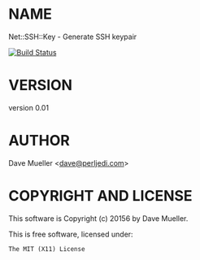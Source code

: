 # NAME

Net::SSH::Key - Generate SSH keypair

[![Build Status](https://travis-ci.org/perljedi/ne-ssh-key.png?branch=master)](https://travis-ci.org/perljedi/ne-ssh-key)

# VERSION

version 0.01

# AUTHOR

Dave Mueller &lt;dave@perljedi.com>

# COPYRIGHT AND LICENSE

This software is Copyright (c) 20156 by Dave Mueller.

This is free software, licensed under:

    The MIT (X11) License
